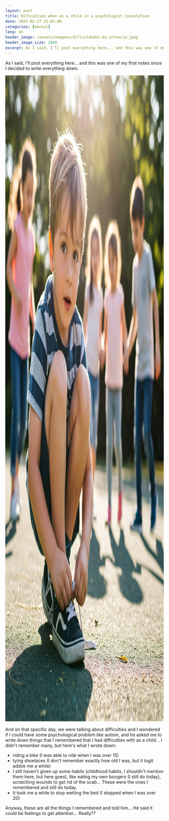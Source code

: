 ```yaml
---
layout: post
title: Dificulties when as a child in a psychologist consulation
date: 2025-02-27 23:01:00
categories: [mental]
lang: en
header_image: /assets/imagens/dificuldades-da-infancia.jpeg
header_image_size: 2048
excerpt: As I said, I'll post everything here... and this was one of my first notes since I decided to wri...
---
```


As I said, I'll post everything here... and this was one of my first notes since I decided to write everything down.

<img alt="Dificulties when as a child" src="/assets/imagens/dificuldades-da-infancia.jpeg" width="2048" height="2048" >

And on that specific day, we were talking about difficulties and I wondered if I could have some psychological problem like autism, and he asked me to write down things that I remembered that I had difficulties with as a child... I didn't remember many, but here's what I wrote down:

* riding a bike (I was able to ride when I was over 15)
* tying shoelaces (I don't remember exactly how old I was, but it togit addok me a while)
* I still haven't given up some habits (childhood habits, I shouldn't mention them here, but here goes), like eating my own boogers (I still do today), scratching wounds to get rid of the scab... These were the ones I remembered and still do today.
* It took me a while to stop wetting the bed (I stopped when I was over 20)

Anyway, these are all the things I remembered and told him... He said it could be feelings to get attention... Really??